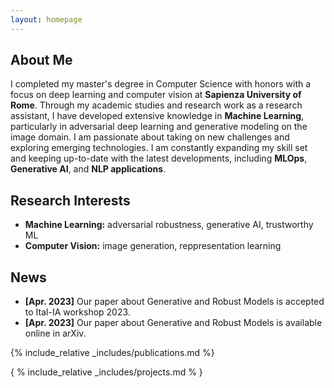 ```yaml
---
layout: homepage
---
```


## About Me

I completed my master's degree in Computer Science with honors with a focus on deep learning and computer vision at **Sapienza University of Rome**. Through my academic studies and research work as a research assistant, I have developed extensive knowledge in **Machine Learning**, particularly in adversarial deep learning and generative modeling on the image domain.
I am passionate about taking on new challenges and exploring emerging technologies. I am constantly expanding my skill set and keeping up-to-date with the latest developments, including **MLOps**, **Generative AI**, and **NLP applications**.

## Research Interests

- **Machine Learning:** adversarial robustness, generative AI, trustworthy ML
- **Computer Vision:** image generation, reppresentation learning


## News

- **[Apr. 2023]** Our paper about Generative and Robust Models is accepted to Ital-IA workshop 2023.
- **[Apr. 2023]** Our paper about Generative and Robust Models is available online in arXiv.

{% include_relative _includes/publications.md %}

{ % include_relative _includes/projects.md % }